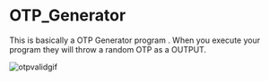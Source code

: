 # OTP_Generator
This is basically  a OTP Generator program . When you execute your program they will throw a random OTP as a OUTPUT. 

![otpvalidgif](https://github.com/sjoshihypen/OTP_Generator/assets/79572922/d1a87d30-a718-4768-abfb-d28061964620)
